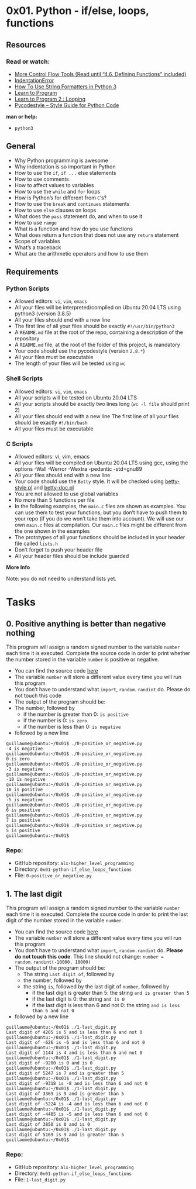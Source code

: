 # 0x01. Python - if/else, loops, functions

## Resources
### Read or watch:
* [More Control Flow Tools (Read until “4.6. Defining Functions” included)](https://docs.python.org/3/tutorial/controlflow.html)
* [IndentationError](https://www.youtube.com/watch?v=1QXOd2ZQs-Q)
* [How To Use String Formatters in Python 3](https://www.digitalocean.com/community/tutorials/how-to-use-string-formatters-in-python-3)
* [Learn to Program](https://www.youtube.com/playlist?list=PLGLfVvz_LVvTn3cK5e6LjhgGiSeVlIRwt)
* [Learn to Program 2 : Looping](https://www.youtube.com/playlist?list=PLGLfVvz_LVvTn3cK5e6LjhgGiSeVlIRwt)
* [Pycodestyle – Style Guide for Python Code](https://pypi.org/project/pycodestyle/)

**man or help:**
* `python3`
## General
* Why Python programming is awesome
* Why indentation is so important in Python
* How to use the `if`, `if ...` else statements
* How to use comments
* How to affect values to variables
* How to use the `while` and `for` loops
* How is Python’s for different from `C`‘s?
* How to use the `break` and `continues` statements
* How to use `else` clauses on loops
* What does the `pass` statement do, and when to use it
* How to use `range`
* What is a function and how do you use functions
* What does return a function that does not use any `return` statement
* Scope of variables
* What’s a traceback
* What are the arithmetic operators and how to use them
## Requirements
### Python Scripts
* Allowed editors: `vi`, `vim`, `emacs`
* All your files will be interpreted/compiled on Ubuntu 20.04 LTS using python3 (version 3.8.5)
* All your files should end with a new line
* The first line of all your files should be exactly  `#!/usr/bin/python3`
* A `README.md` file at the root of the repo, containing a description of the repository
* A `README.md` file, at the root of the folder of this project, is mandatory
* Your code should use the pycodestyle (version `2.8.*`)
* All your files must be executable
* The length of your files will be tested using `wc`
### Shell Scripts
* Allowed editors: `vi`, `vim`, `emacs`
* All your scripts will be tested on Ubuntu 20.04 LTS
* All your scripts should be exactly two lines long (`wc -l file` should print 2)
* All your files should end with a new line
The first line of all your files should be exactly `#!/bin/bash`
* All your files must be executable
### C Scripts
* Allowed editors: vi, vim, emacs
* All your files will be compiled on Ubuntu 20.04 LTS using gcc, using the options -Wall -Werror -Wextra -pedantic -std=gnu89
* All your files should end with a new line
* Your code should use the `Betty` style. It will be checked using [betty-style.pl](https://github.com/holbertonschool/Betty/blob/master/betty-style.pl) and [betty-doc.pl](https://github.com/holbertonschool/Betty/blob/master/betty-doc.pl)
* You are not allowed to use global variables
* No more than 5 functions per file
* In the following examples, the `main.c` files are shown as examples. You can use them to test your functions, but you don’t have to push them to your repo (if you do we won’t take them into account). We will use our own `main.c` files at compilation. Our `main.c` files might be different from the one shown in the examples
* The prototypes of all your functions should be included in your header file called `lists.h`
* Don’t forget to push your header file
* All your header files should be include guarded

**More Info**

Note: you do not need to understand lists yet.
# Tasks
## 0. Positive anything is better than negative nothing
This program will assign a random signed number to the variable `number` each time it is executed. Complete the source code in order to print whether the number stored in the variable `number` is positive or negative.
* You can find the source code [here](https://github.com/holbertonschool/0x01.py/blob/master/0-positive_or_negative_py)
* The variable `number` will store a different value every time you will run this program
* You don’t have to understand what `import`, `random`. `randint` do. Please do not touch this code
* The output of the program should be:
* The number, followed by
  * if the number is greater than 0: `is positive`
  * if the number is 0: `is zero`
  * if the number is less than 0: `is negative`
* followed by a new line
```
guillaume@ubuntu:~/0x01$ ./0-positive_or_negative.py 
-4 is negative
guillaume@ubuntu:~/0x01$ ./0-positive_or_negative.py 
0 is zero
guillaume@ubuntu:~/0x01$ ./0-positive_or_negative.py 
-3 is negative
guillaume@ubuntu:~/0x01$ ./0-positive_or_negative.py 
-10 is negative
guillaume@ubuntu:~/0x01$ ./0-positive_or_negative.py 
10 is positive
guillaume@ubuntu:~/0x01$ ./0-positive_or_negative.py 
-5 is negative
guillaume@ubuntu:~/0x01$ ./0-positive_or_negative.py 
6 is positive
guillaume@ubuntu:~/0x01$ ./0-positive_or_negative.py 
7 is positive
guillaume@ubuntu:~/0x01$ ./0-positive_or_negative.py 
5 is positive
guillaume@ubuntu:~/0x01$ 
```
### Repo:
* GitHub repository: `alx-higher_level_programming`
* Directory: `0x01-python-if_else_loops_functions`
* File: `0-positive_or_negative.py`
## 1. The last digit
This program will assign a random signed number to the variable `number` each time it is executed. Complete the source code in order to print the last digit of the number stored in the variable `number`.
* You can find the source code [here](https://github.com/holbertonschool/0x01.py/blob/master/1-last_digit_py)
* The variable `number` will store a different value every time you will run this program
* You don’t have to understand what `import`, `random.randint` do. **Please do not touch this code**. This line should not change: `number = random.randint(-10000, 10000)`
* The output of the program should be:
  * The string `Last digit of`, followed by
  * the number, followed by
  * the string `is`, followed by the last digit of `number`, followed by
    * if the last digit is greater than 5: the string `and is greater than 5`
    * if the last digit is 0: the string `and is 0`
    * if the last digit is less than 6 and not 0: the string `and is less than 6 and not 0`
 * followed by a new line
```
guillaume@ubuntu:~/0x01$ ./1-last_digit.py
Last digit of 4205 is 5 and is less than 6 and not 0
guillaume@ubuntu:~/0x01$ ./1-last_digit.py
Last digit of -626 is -6 and is less than 6 and not 0
guillaume@ubuntu:~/0x01$ ./1-last_digit.py
Last digit of 1144 is 4 and is less than 6 and not 0
guillaume@ubuntu:~/0x01$ ./1-last_digit.py
Last digit of -9200 is 0 and is 0
guillaume@ubuntu:~/0x01$ ./1-last_digit.py
Last digit of 5247 is 7 and is greater than 5
guillaume@ubuntu:~/0x01$ ./1-last_digit.py
Last digit of -9318 is -8 and is less than 6 and not 0
guillaume@ubuntu:~/0x01$ ./1-last_digit.py
Last digit of 3369 is 9 and is greater than 5
guillaume@ubuntu:~/0x01$ ./1-last_digit.py
Last digit of -5224 is -4 and is less than 6 and not 0
guillaume@ubuntu:~/0x01$ ./1-last_digit.py
Last digit of -4485 is -5 and is less than 6 and not 0
guillaume@ubuntu:~/0x01$ ./1-last_digit.py
Last digit of 3850 is 0 and is 0
guillaume@ubuntu:~/0x01$ ./1-last_digit.py
Last digit of 5169 is 9 and is greater than 5
guillaume@ubuntu:~/0x01$ 
```
### Repo:
* GitHub repository: `alx-higher_level_programming`
* Directory: `0x01-python-if_else_loops_functions`
* File: `1-last_digit.py`
